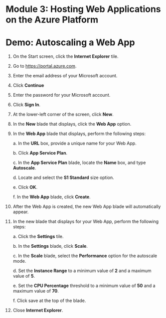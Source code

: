 # Module 3: Hosting Web Applications on the Azure Platform

# Demo: Autoscaling a Web App

1.  On the Start screen, click the **Internet Explorer** tile.

1.  Go to https://portal.azure.com.

1.  Enter the email address of your Microsoft account.

1.  Click **Continue**

1.  Enter the password for your Microsoft account.

1.  Click **Sign In**.

1.  At the lower-left corner of the screen, click **New**.

1.  In the **New** blade that displays, click the **Web App** option.

1.  In the **Web App** blade that displays, perform the following steps:

	a.  In the **URL** box, provide a unique name for your Web App.

	b.  Click **App Service Plan**.

	c.  In the **App Service Plan** blade, locate the **Name** box, and type **Autoscale**.

	d.  Locate and select the **S1 Standard** size option.

	e.  Click **OK**.

	f.  In the **Web App** blade, click **Create**.

1.  After the Web App is created, the new Web App blade will automatically appear.

1.  In the new blade that displays for your Web App, perform the following steps:

	a.  Click the **Settings** tile.

	b.  In the **Settings** blade, click **Scale**.

	c.  In the **Scale** blade, select the **Performance** option for the autoscale mode.

	d.  Set the **Instance Range** to a minimum value of **2** and a maximum value of **5**.

	e.  Set the **CPU Percentage** threshold to a minimum value of **50** and a maximum value of **70**.

	f.  Click save at the top of the blade.

1.  Close **Internet Explorer**.
